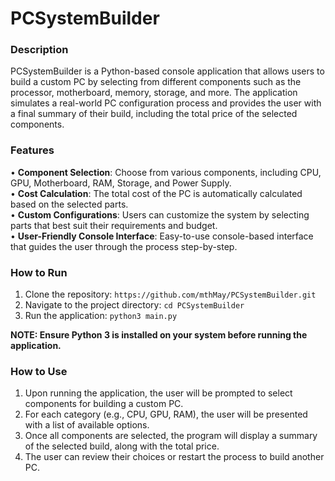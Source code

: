 # PCSystemBuilder
### Description

PCSystemBuilder is a Python-based console application that allows users to build a custom PC by selecting from different components such as the processor, motherboard, memory, storage, and more. The application simulates a real-world PC configuration process and provides the user with a final summary of their build, including the total price of the selected components.

### Features
• **Component Selection**: Choose from various components, including CPU, GPU, Motherboard, RAM, Storage, and Power Supply.<br>
• **Cost Calculation**: The total cost of the PC is automatically calculated based on the selected parts.<br>
• **Custom Configurations**: Users can customize the system by selecting parts that best suit their requirements and budget.<br>
• **User-Friendly Console Interface**: Easy-to-use console-based interface that guides the user through the process step-by-step.

### How to Run
1. Clone the repository:
   ```https://github.com/mthMay/PCSystemBuilder.git```
2. Navigate to the project directory:
   ```cd PCSystemBuilder```
3. Run the application:
   ```python3 main.py```
   
**NOTE: Ensure Python 3 is installed on your system before running the application.**

### How to Use
1. Upon running the application, the user will be prompted to select components for building a custom PC.
2. For each category (e.g., CPU, GPU, RAM), the user will be presented with a list of available options.
3. Once all components are selected, the program will display a summary of the selected build, along with the total price.
4. The user can review their choices or restart the process to build another PC.
